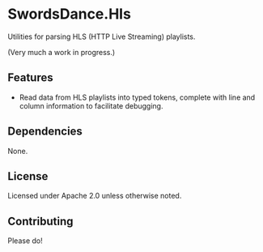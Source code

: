SwordsDance.Hls
===============

Utilities for parsing HLS (HTTP Live Streaming) playlists.

(Very much a work in progress.)

Features
--------

* Read data from HLS playlists into typed tokens, complete with line and
  column information to facilitate debugging.

Dependencies
------------

None.

License
-------

Licensed under Apache 2.0 unless otherwise noted.

Contributing
------------

Please do!
